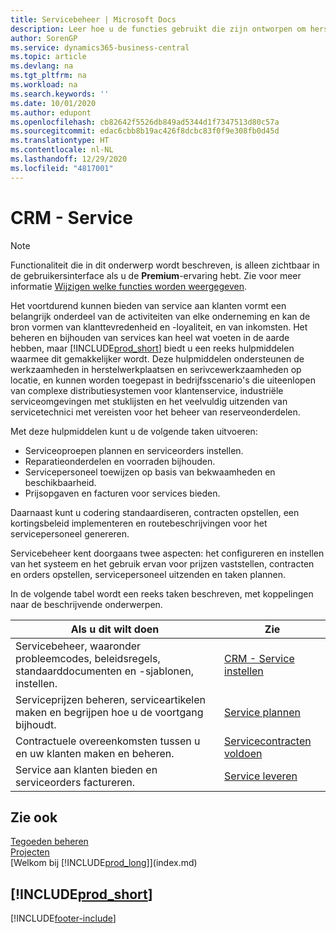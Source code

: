 ```yaml
---
title: Servicebeheer | Microsoft Docs
description: Leer hoe u de functies gebruikt die zijn ontworpen om herstelwerkplaats- en serivcewerkzaamheden te ondersteunen.
author: SorenGP
ms.service: dynamics365-business-central
ms.topic: article
ms.devlang: na
ms.tgt_pltfrm: na
ms.workload: na
ms.search.keywords: ''
ms.date: 10/01/2020
ms.author: edupont
ms.openlocfilehash: cb82642f5526db849ad5344d1f7347513d80c57a
ms.sourcegitcommit: edac6cbb8b19ac426f8dcbc83f0f9e308fb0d45d
ms.translationtype: HT
ms.contentlocale: nl-NL
ms.lasthandoff: 12/29/2020
ms.locfileid: "4817001"
---
```

# <a name="service-management"></a>CRM - Service
> [!NOTE]
> Functionaliteit die in dit onderwerp wordt beschreven, is alleen zichtbaar in de gebruikersinterface als u de **Premium**-ervaring hebt. Zie voor meer informatie [Wijzigen welke functies worden weergegeven](ui-experiences.md).

Het voortdurend kunnen bieden van service aan klanten vormt een belangrijk onderdeel van de activiteiten van elke onderneming en kan de bron vormen van klanttevredenheid en -loyaliteit, en van inkomsten. Het beheren en bijhouden van services kan heel wat voeten in de aarde hebben, maar [!INCLUDE[prod_short](includes/prod_short.md)] biedt u een reeks hulpmiddelen waarmee dit gemakkelijker wordt. Deze hulpmiddelen ondersteunen de werkzaamheden in herstelwerkplaatsen en serivcewerkzaamheden op locatie, en kunnen worden toegepast in bedrijfsscenario's die uiteenlopen van complexe distributiesystemen voor klantenservice, industriële serviceomgevingen met stuklijsten en het veelvuldig uitzenden van servicetechnici met vereisten voor het beheer van reserveonderdelen.  

 Met deze hulpmiddelen kunt u de volgende taken uitvoeren:  

* Serviceoproepen plannen en serviceorders instellen.  
* Reparatieonderdelen en voorraden bijhouden.  
* Servicepersoneel toewijzen op basis van bekwaamheden en beschikbaarheid.  
* Prijsopgaven en facturen voor services bieden.  

Daarnaast kunt u codering standaardiseren, contracten opstellen, een kortingsbeleid implementeren en routebeschrijvingen voor het servicepersoneel genereren.  

Servicebeheer kent doorgaans twee aspecten: het configureren en instellen van het systeem en het gebruik ervan voor prijzen vaststellen, contracten en orders opstellen, servicepersoneel uitzenden en taken plannen.  

In de volgende tabel wordt een reeks taken beschreven, met koppelingen naar de beschrijvende onderwerpen.   

|**Als u dit wilt doen**|**Zie**|  
|------------|-------------|  
|Servicebeheer, waaronder probleemcodes, beleidsregels, standaarddocumenten en -sjablonen, instellen.|[CRM - Service instellen](service-setup-service.md)|  
|Serviceprijzen beheren, serviceartikelen maken en begrijpen hoe u de voortgang bijhoudt.|[Service plannen](service-plan-service.md)|  
|Contractuele overeenkomsten tussen u en uw klanten maken en beheren.|[Servicecontracten voldoen](service-fulfill-service-contracts.md)|  
|Service aan klanten bieden en serviceorders factureren.|[Service leveren](service-deliver-service.md)|  

## <a name="see-also"></a>Zie ook  
[Tegoeden beheren](receivables-manage-receivables.md)   
[Projecten](projects-how-create-jobs.md)   
[Welkom bij [!INCLUDE[prod_long](includes/prod_long.md)]](index.md)

## [!INCLUDE[prod_short](includes/free_trial_md.md)]  


[!INCLUDE[footer-include](includes/footer-banner.md)]